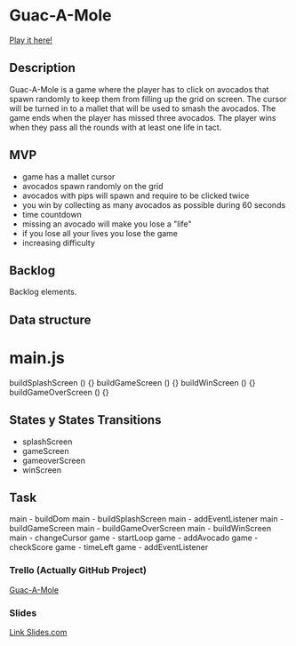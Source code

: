 # Guac-A-Mole

[Play it here!](https://jessevermeulen123.github.io/Guac-A-Mole/)


## Description

Guac-A-Mole is a game where the player has to click on avocados that spawn randomly to keep them from filling up the grid on screen. The cursor will be turned in to a mallet that will be used to smash the avocados. The game ends when the player has missed three avocados. The player wins when they pass all the rounds with at least one life in tact. 


## MVP

- game has a mallet cursor
- avocados spawn randomly on the grid
- avocados with pips will spawn and require to be clicked twice 
- you win by collecting as many avocados as possible during 60 seconds 
- time countdown 
- missing an avocado will make you lose a "life" 
- if you lose all your lives you lose the game
- increasing difficulty

## Backlog

Backlog elements.


## Data structure

# main.js

buildSplashScreen () {}
buildGameScreen () {}
buildWinScreen () {}
buildGameOverScreen () {}


## States y States Transitions

- splashScreen
- gameScreen
- gameoverScreen
- winScreen


## Task

main - buildDom
main - buildSplashScreen
main - addEventListener
main - buildGameScreen
main - buildGameOverScreen
main - buildWinScreen
main - changeCursor
game - startLoop
game - addAvocado
game - checkScore
game - timeLeft
game - addEventListener

### Trello (Actually GitHub Project)
[Guac-A-Mole](https://github.com/JesseVermeulen123/Guac-A-Mole/projects/1)


### Slides
[Link Slides.com](http://slides.com)
